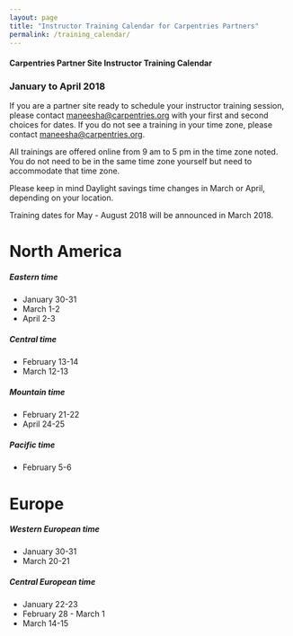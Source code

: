 ```yaml
---
layout: page
title: "Instructor Training Calendar for Carpentries Partners"
permalink: /training_calendar/
---
```



#### Carpentries Partner Site Instructor Training Calendar
###  January to April 2018


If you are a partner site ready to schedule your instructor training session, please contact maneesha@carpentries.org with your first and second choices for dates.  If you do not see a training in your time zone, please contact maneesha@carpentries.org.

All trainings are offered online from 9 am to 5 pm in the time zone noted.  You do not need to be in the same time zone yourself but need to accommodate that time zone. 

Please keep in mind Daylight savings time changes in March or April, depending on your location.  

Training dates for May - August 2018 will be announced in March 2018.

# North America

##### Eastern time
* January 30-31
* March 1-2
* April 2-3

##### Central time
* February 13-14
* March 12-13

##### Mountain time
* February 21-22
* April 24-25

##### Pacific time
* February 5-6

# Europe

##### Western European time
* January 30-31
* March 20-21

##### Central European time
* January 22-23
* February 28 - March 1
* March 14-15



